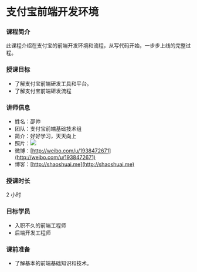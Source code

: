# 支付宝前端开发环境

### 课程简介

此课程介绍在支付宝的前端开发环境和流程，从写代码开始，一步步上线的完整过程。

### 授课目标

*   了解支付宝前端研发工具和平台。
*   了解支付宝前端研发流程

### 讲师信息

* 姓名：邵帅
* 团队：支付宝前端基础技术组
* 简介：好好学习，天天向上
* 照片：![](http://shaoshuai.me/man.jpg)
* 微博：[http://weibo.com/u/1938472671](http://weibo.com/u/1938472671)
* 博客：[http://shaoshuai.me](http://shaoshuai.me)


### 授课时长

2 小时

### 目标学员

*   入职不久的前端工程师
*   后端开发工程师

### 课前准备

*   了解基本的前端基础知识和技术。
